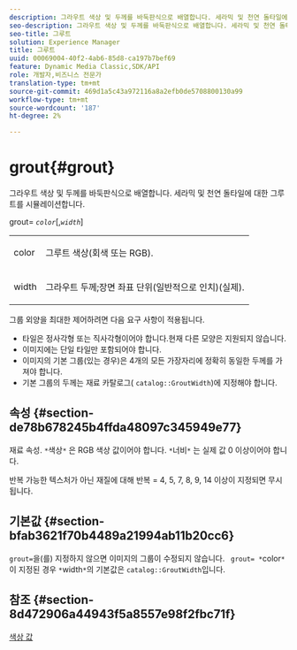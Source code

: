 ```yaml
---
description: 그라우트 색상 및 두께를 바둑판식으로 배열합니다. 세라믹 및 천연 돌타일에 대한 그루트를 시뮬레이션합니다.
seo-description: 그라우트 색상 및 두께를 바둑판식으로 배열합니다. 세라믹 및 천연 돌타일에 대한 그루트를 시뮬레이션합니다.
seo-title: 그루트
solution: Experience Manager
title: 그루트
uuid: 00069004-40f2-4ab6-85d8-ca197b7bef69
feature: Dynamic Media Classic,SDK/API
role: 개발자,비즈니스 전문가
translation-type: tm+mt
source-git-commit: 469d1a5c43a972116a8a2efb0de5708800130a99
workflow-type: tm+mt
source-wordcount: '187'
ht-degree: 2%

---
```



# grout{#grout}

그라우트 색상 및 두께를 바둑판식으로 배열합니다. 세라믹 및 천연 돌타일에 대한 그루트를 시뮬레이션합니다.

grout= *`color`*[,*`width`*]

<table id="simpletable_302B78CFC8F14E0F962D1D2064AD1371"> 
 <tr class="strow"> 
  <td class="stentry"> <p> <span class="codeph"> <span class="varname"> color  </span> </span> </p> </td> 
  <td class="stentry"> <p>그루트 색상(회색 또는 RGB). </p> </td> 
 </tr> 
 <tr class="strow"> 
  <td class="stentry"> <p> <span class="codeph"> <span class="varname"> width </span> </span> </p> </td> 
  <td class="stentry"> <p>그라우트 두께;장면 좌표 단위(일반적으로 인치)(실제). </p> </td> 
 </tr> 
</table>

그룹 외양을 최대한 제어하려면 다음 요구 사항이 적용됩니다.

* 타일은 정사각형 또는 직사각형이어야 합니다.현재 다른 모양은 지원되지 않습니다.
* 이미지에는 단일 타일만 포함되어야 합니다.
* 이미지의 기본 그룹(있는 경우)은 4개의 모든 가장자리에 정확히 동일한 두께를 가져야 합니다.
* 기본 그룹의 두께는 재료 카탈로그( `catalog::GroutWidth`)에 지정해야 합니다.

## 속성 {#section-de78b678245b4ffda48097c345949e77}

재료 속성. `*`색상`*` 은 RGB 색상 값이어야 합니다. `*`너비`*` 는 실제 값 0 이상이어야 합니다.

반복 가능한 텍스처가 아닌 재질에 대해 반복 = 4, 5, 7, 8, 9, 14 이상이 지정되면 무시됩니다.

## 기본값 {#section-bfab3621f70b4489a21994ab11b20cc6}

`grout=`을(를) 지정하지 않으면 이미지의 그룹이 수정되지 않습니다. ` grout= *`color`*`이 지정된 경우 `*`width`*`의 기본값은 `catalog::GroutWidth`입니다.

## 참조 {#section-8d472906a44943f5a8557e98f2fbc71f}

[색상 값](../../../../../ir-api/http-protocol/image-rendering-api-ref/c-ir-http-protocol-ref/c-ir-http-protocol-syntax-and-features/r-ir-color-values.md#reference-657f95c0841742d2a55a48bc938303f6)
